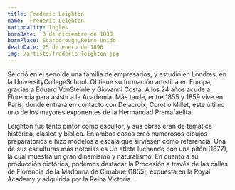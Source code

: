 ```yaml
---
title: Frederic Leighton
name:  Frederic Leighton
nationality: Ingles
bornDate:  3 de diciembre de 1830
bornPlace: Scarborough,Reino Unido
deathDate: 25 de enero de 1896
img: /artists/frederic-leighton.jpg
---
```

Se crió en el seno de una familia de empresarios, y estudió en Londres, en la UniversityCollegeSchool. Obtiene su formación artística en Europa, gracias a Eduard VonSteinle y Giovanni Costa. A los 24 años acude a Florencia para asistir a la Academia. Más tarde, entre 1855 y 1859 vive en París, donde entrará en contacto con Delacroix, Corot o Millet, este último uno de los mayores exponentes de la Hermandad Prerrafaelita.

Leighton fue tanto pintor como escultor, y sus obras eran de temática histórica, clásica y bíblica. En ambos casos creó numerosos dibujos preparatorios e hizo modelos a escala que sirviesen como referencia. Una de sus esculturas más notorias es Un atleta luchando con una pitón (1877), la cual muestra un gran dinamismo y naturalismo. En cuanto a su producción pictórica, podemos destacar la Procesión a través de las calles de Florencia de la Madonna de Cimabue (1855), expuesta en la Royal Academy y adquirida por la Reina Victoria. 